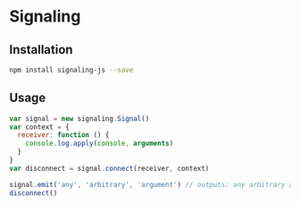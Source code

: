 # Signaling

## Installation

```bash
npm install signaling-js --save
```

## Usage

```javascript
var signal = new signaling.Signal()
var context = {
  receiver: function () {
    console.log.apply(console, arguments)
  }
}
var disconnect = signal.connect(receiver, context)

signal.emit('any', 'arbitrary', 'argument') // outputs: any arbitrary argument
disconnect()
```
